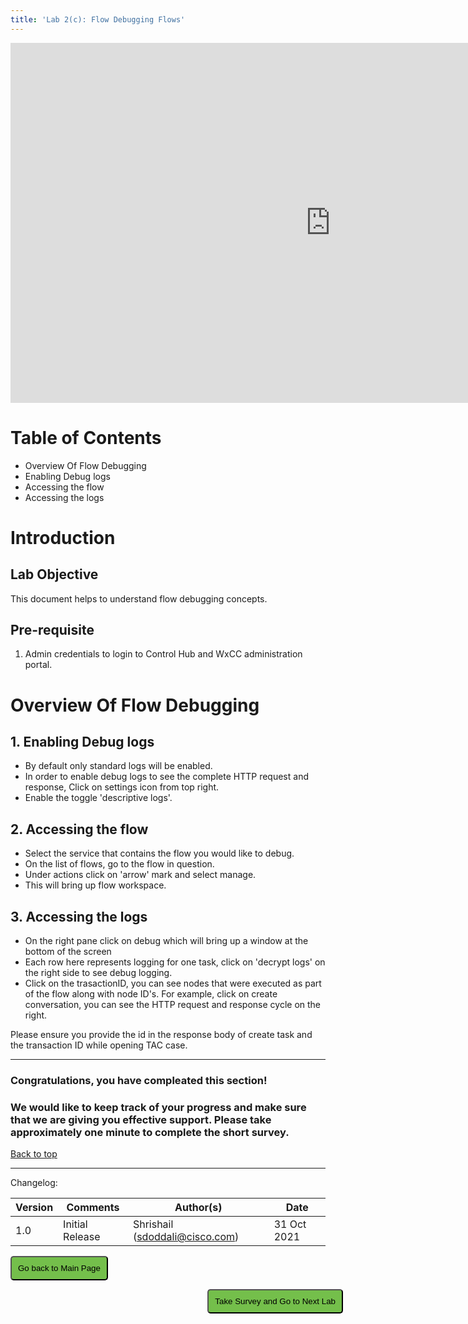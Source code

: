 ```yaml
---
title: 'Lab 2(c): Flow Debugging Flows'
---
```


<iframe width="1024" height="576" src="https://www.youtube.com/embed/Hi6cGSSrswU" title="" frameborder="0" allow="accelerometer; autoplay; clipboard-write; encrypted-media; gyroscope; picture-in-picture" allowfullscreen></iframe>

# Table of Contents

- Overview Of Flow Debugging
- Enabling Debug logs
- Accessing the flow
- Accessing the logs


# Introduction

## Lab Objective

This document helps to understand flow debugging concepts.

## Pre-requisite

1. Admin credentials to login to Control Hub and WxCC administration portal.

# Overview Of Flow Debugging

## 1. Enabling Debug logs

- By default only standard logs will be enabled.
- In order to enable debug logs to see the complete HTTP request and response, Click on settings icon from top right.
- Enable the toggle 'descriptive logs'.

## 2. Accessing the flow

- Select the service that contains the flow you would like to debug.
- On the list of flows, go to the flow in question.
- Under actions click on 'arrow' mark and select manage.
- This will bring up flow workspace.


## 3. Accessing the logs

- On the right pane click on debug which will bring up a window at the bottom of the screen
- Each row here represents logging for one task, click on 'decrypt logs' on the right side to see debug logging.
- Click on the trasactionID, you can see nodes that were executed as part of the flow along with node ID's.
For example, click on create conversation, you can see the HTTP request and response cycle on the right.

Please ensure you provide the id in the response body of create task and the transaction ID while opening TAC case.

---

### Congratulations, you have compleated this section! 
### We would like to keep track of your progress and make sure that we are giving you effective support. Please take approximately one minute to complete the short survey.

[Back to top](#table-of-contents)

---

Changelog:

| **Version** | **Comments** | **Author(s)** | **Date** |
| --- | --- | --- | --- |
| 1.0 | Initial Release | Shrishail (sdoddali@cisco.com) | 31 Oct 2021 |


<script>
function mainPage() {window.location.href = "https://wxcctechsummit.github.io/wxcclabguides/NewDigital/HomePage.html";}
function nextLab() 
 {
 window.open("https://app.smartsheet.com/b/form/ff1e015c4aed46bfab3f5caed7850aa4", '_blank');
 window.location.href = "https://wxcctechsummit.github.io/wxcclabguides/NewDigital/3a_b_Chat_Configuration.html";
 }
</script>

<div id="button-row">
	<button onclick="mainPage()" style="
  border-radius: 5px;
  background-color: rgb(116,191,75);
  padding: 10px;">Go back to Main Page</button>

<button onclick="nextLab()" style="
  position: absolute;
  right: 200px;
  border-radius: 5px;
  background-color: rgb(116,191,75);
  padding: 10px;">Take Survey and Go to Next Lab</button>


</div>

